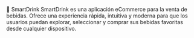 🥤 SmartDrink
SmartDrink es una aplicación eCommerce para la venta de bebidas. Ofrece una experiencia rápida, intuitiva y moderna para que los usuarios puedan explorar, seleccionar y comprar sus bebidas favoritas desde cualquier dispositivo.
